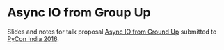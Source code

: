 # Async IO from Group Up

Slides and notes for talk proposal [Async IO from Ground Up][1] submitted to [PyCon India 2016][2].

[1]: https://in.pycon.org/cfp/2016/proposals/async-io-from-ground-up~b2WPd/
[2]: https://in.pycon.org/2016/
